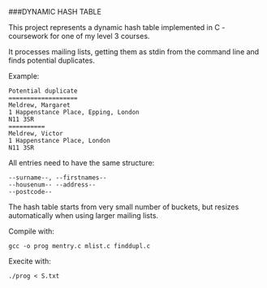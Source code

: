 ###DYNAMIC HASH TABLE

This project represents a dynamic hash table implemented in C - coursework for one of my level 3 courses.


It processes mailing lists, getting them as stdin from the command line and finds potential duplicates.

Example:
```
Potential duplicate
===================
Meldrew, Margaret
1 Happenstance Place, Epping, London
N11 3SR
==========
Meldrew, Victor
1 Happenstance Place, London
N11 3SR
```

All entries need to have the same structure:

```
--surname--, --firstnames--
--housenum-- --address--
--postcode--
```

The hash table starts from very small number of buckets, but resizes automatically when using larger mailing lists.

Compile with:
```
gcc -o prog mentry.c mlist.c finddupl.c
```

Execite with:
```
./prog < S.txt
```
